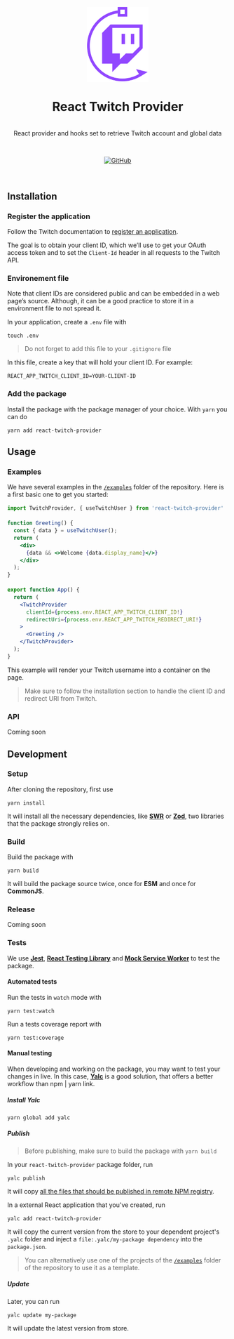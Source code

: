 <p align="center">
  <img src="logo.svg" width="140px" align="center" alt="React Twitch Provider logo" />
  <h1 align="center">React Twitch Provider</h1>
  <p align="center">
    <br/>
    React provider and hooks set to retrieve Twitch account and global data
  </p>
</p>

<br/>

<p align="center">
  <a href="https://opensource.org/licenses"><img alt="GitHub" src="https://img.shields.io/github/license/vscav/react-twitch-provider"></a>
</p>

<br />

## Installation

### Register the application

Follow the Twitch documentation to [register an application](https://dev.twitch.tv/docs/authentication/register-app).

The goal is to obtain your client ID, which we’ll use to get your OAuth access token and to set the `Client-Id` header in all requests to the Twitch API.

### Environement file

Note that client IDs are considered public and can be embedded in a web page’s source. Although, it can be a good practice to store it in a environment file to not spread it.

In your application, create a `.env` file with

    touch .env

> Do not forget to add this file to your `.gitignore` file

In this file, create a key that will hold your client ID. For example:

    REACT_APP_TWITCH_CLIENT_ID=YOUR-CLIENT-ID

### Add the package

Install the package with the package manager of your choice. With `yarn` you can do

    yarn add react-twitch-provider

## Usage

### Examples

We have several examples in the [`/examples`]() folder of the repository. Here is a first basic one to get you started:

```jsx
import TwitchProvider, { useTwitchUser } from 'react-twitch-provider'

function Greeting() {
  const { data } = useTwitchUser();
  return (
    <div>
      {data && <>Welcome {data.display_name}</>}
    </div>
  );
}

export function App() {
  return (
    <TwitchProvider
      clientId={process.env.REACT_APP_TWITCH_CLIENT_ID!}
      redirectUri={process.env.REACT_APP_TWITCH_REDIRECT_URI!}
    >
      <Greeting />
    </TwitchProvider>
  );
}
```

This example will render your Twitch username into a container on the page.

> Make sure to follow the installation section to handle the client ID and redirect URI from Twitch.

### API

Coming soon

## Development

### Setup

After cloning the repository, first use

    yarn install

It will install all the necessary dependencies, like **<a href="https://swr.vercel.app/" target="_blank">SWR</a>** or **<a href="https://zod.dev/" target="_blank">Zod</a>**, two libraries that the package strongly relies on.

### Build

Build the package with

    yarn build

It will build the package source twice, once for **ESM** and once for **CommonJS**.

### Release

Coming soon

### Tests

We use **<a href="https://jestjs.io/" target="_blank">Jest</a>**, **<a href="https://testing-library.com/docs/react-testing-library/intro/" target="_blank">React Testing Library</a>** and **<a href="https://mswjs.io/" target="_blank">Mock Service Worker</a>** to test the package.

#### Automated tests

Run the tests in `watch` mode with

    yarn test:watch

Run a tests coverage report with

    yarn test:coverage

#### Manual testing

When developing and working on the package, you may want to test your changes in live. In this case, **<a href="https://github.com/wclr/yalc" target="_blank">Yalc</a>** is a good solution, that offers a better workflow than npm | yarn link.

##### Install Yalc

    yarn global add yalc

##### Publish

> Before publishing, make sure to build the package with `yarn build`

In your `react-twitch-provider` package folder, run

    yalc publish

It will copy [all the files that should be published in remote NPM registry](https://docs.npmjs.com/files/package.json#files).

In a external React application that you've created, run

    yalc add react-twitch-provider

It will copy the current version from the store to your dependent project's `.yalc` folder and inject a `file:.yalc/my-package dependency` into the `package.json`.

> You can alternatively use one of the projects of the [`/examples`]() folder of the repository to use it as a template.

##### Update

Later, you can run

    yalc update my-package

It will update the latest version from store.
